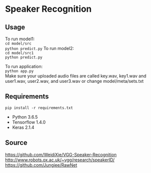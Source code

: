 # Speaker Recognition
## Usage
To run model1:     
`cd model/src`    
`python predict.py` 
To run model2:     
`cd model/src1`    
`python predict.py` 

To run application:     
`python app.py`  
Make sure your uploaded audio files are called key.wav, key1.wav and user1.wav, user2.wav, and user3.wav or change model/meta/sets.txt

## Requirements
`pip install -r requirements.txt`
- Python 3.6.5    
- Tensorflow 1.4.0    
- Keras 2.1.4     

## Source
https://github.com/WeidiXie/VGG-Speaker-Recognition      
http://www.robots.ox.ac.uk/~vgg/research/speakerID/  
https://github.com/Jungjee/RawNet
